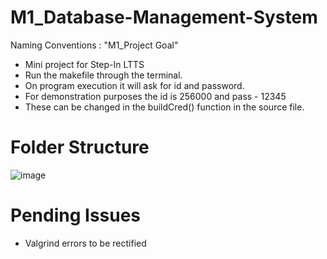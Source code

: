 # M1_Database-Management-System
Naming Conventions : "M1_Project Goal" 
* Mini project for Step-In LTTS
* Run the makefile through the terminal.
* On program execution it will ask for id and password.
* For demonstration purposes the id is 256000 and pass - 12345
* These can be changed in the buildCred() function in the source file.
# Folder Structure
![image](https://user-images.githubusercontent.com/101458461/160385911-62e34c3f-29b1-448b-8d9e-39fbcb093728.png)
# Pending Issues
* Valgrind errors to be rectified

